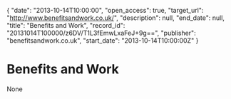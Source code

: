 {
  "date": "2013-10-14T10:00:00", 
  "open_access": true, 
  "target_url": "http://www.benefitsandwork.co.uk/", 
  "description": null, 
  "end_date": null, 
  "title": "Benefits and Work", 
  "record_id": "20131014T100000/z6DV/T1L3fEmwLxaFeJ+9g==", 
  "publisher": "benefitsandwork.co.uk", 
  "start_date": "2013-10-14T10:00:00Z"
}

# Benefits and Work

None